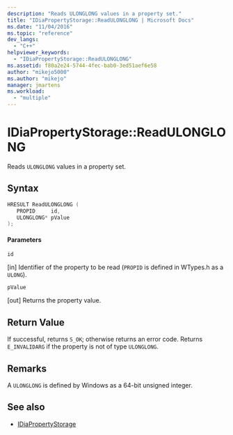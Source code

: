 ```yaml
---
description: "Reads ULONGLONG values in a property set."
title: "IDiaPropertyStorage::ReadULONGLONG | Microsoft Docs"
ms.date: "11/04/2016"
ms.topic: "reference"
dev_langs:
  - "C++"
helpviewer_keywords:
  - "IDiaPropertyStorage::ReadULONGLONG"
ms.assetid: f80a2e24-5744-4fec-bab0-3ed51aef6e58
author: "mikejo5000"
ms.author: "mikejo"
manager: jmartens
ms.workload:
  - "multiple"
---
```

# IDiaPropertyStorage::ReadULONGLONG
Reads `ULONGLONG` values in a property set.

## Syntax

```C++
HRESULT ReadULONGLONG ( 
   PROPID     id,
   ULONGLONG* pValue
);
```

#### Parameters
 `id`

[in] Identifier of the property to be read (`PROPID` is defined in WTypes.h as a `ULONG`).

 `pValue`

[out] Returns the property value.

## Return Value
 If successful, returns `S_OK`; otherwise returns an error code. Returns `E_INVALIDARG` if the property is not of type `ULONGLONG`.

## Remarks
 A `ULONGLONG` is defined by Windows as a 64-bit unsigned integer.

## See also
- [IDiaPropertyStorage](../../debugger/debug-interface-access/idiapropertystorage.md)
